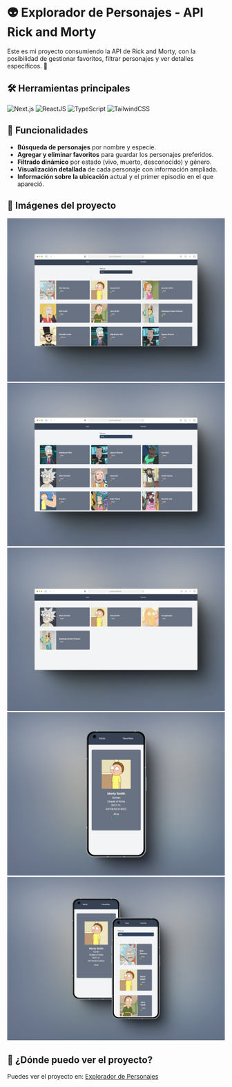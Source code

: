 # 👽 Explorador de Personajes - API Rick and Morty

Este es mi proyecto consumiendo la API de Rick and Morty, con la posibilidad de gestionar favoritos, filtrar personajes y ver detalles específicos. 🚀  

## 🛠️ Herramientas principales  

![Next.js](https://img.shields.io/badge/Next.js-%23ffffff?logo=nextdotjs&logoColor=%23000000) 
![ReactJS](https://img.shields.io/badge/ReactJS-%2361DAFB?logo=react&labelColor=white) 
![TypeScript](https://img.shields.io/badge/TypeScript-%23007ACC?logo=typescript&labelColor=white) 
![TailwindCSS](https://img.shields.io/badge/TailwindCSS-%2306B6D4?logo=tailwindcss&labelColor=white)

## 🔨 Funcionalidades  
-  **Búsqueda de personajes** por nombre y especie.  
-  **Agregar y eliminar favoritos** para guardar los personajes preferidos.  
-  **Filtrado dinámico** por estado (vivo, muerto, desconocido) y género.  
-  **Visualización detallada** de cada personaje con información ampliada.  
-  **Información sobre la ubicación** actual y el primer episodio en el que apareció.  

## 📸 Imágenes del proyecto  
![Página principal](./public/images/readme1.png)  
![Filtrado](./public/Images/Readme2.png)  
![Página favoritos](./public/Images/Readme3.png)  
![Detalles del personaje](./public/Images/Readme4.png)  
![Detalles del personaje y Página principal mobile](./public/Images/Readme5.png)  

## 🚀 ¿Dónde puedo ver el proyecto?  
Puedes ver el proyecto en: [Explorador de Personajes]()  